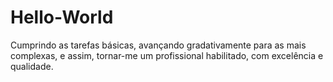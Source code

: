 # Hello-World
Cumprindo as tarefas básicas, avançando gradativamente para as mais complexas, e assim, tornar-me um profissional habilitado, com excelência e qualidade.
